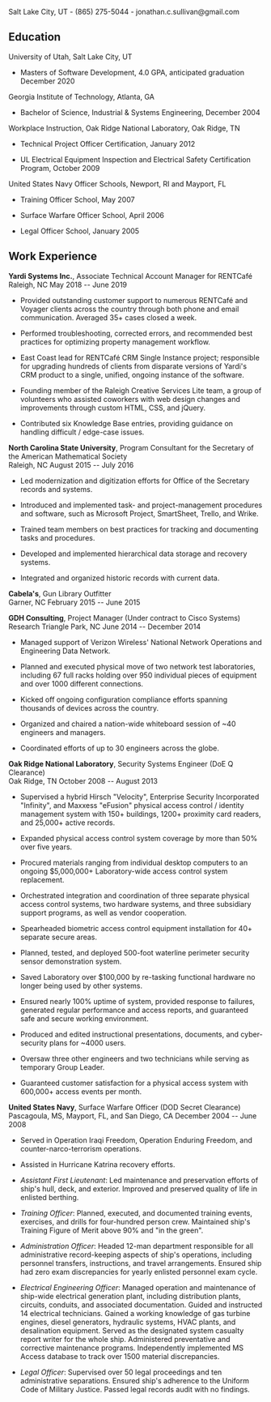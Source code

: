 Salt Lake City, UT - (865) 275-5044 - jonathan.c.sullivan\@gmail.com

## Education

University of Utah, Salt Lake City, UT

-   Masters of Software Development, 4.0 GPA, anticipated graduation December 2020

Georgia Institute of Technology, Atlanta, GA

-   Bachelor of Science, Industrial & Systems Engineering, December 2004

Workplace Instruction, Oak Ridge National Laboratory, Oak Ridge, TN

-   Technical Project Officer Certification, January 2012

-   UL Electrical Equipment Inspection and Electrical Safety Certification Program, October 2009

United States Navy Officer Schools, Newport, RI and Mayport, FL

-   Training Officer School, May 2007

-   Surface Warfare Officer School, April 2006

-   Legal Officer School, January 2005

## Work Experience

**Yardi Systems Inc.**, Associate Technical Account Manager for RENTCafé  
Raleigh, NC May 2018 -- June 2019

-   Provided outstanding customer support to numerous RENTCafé and Voyager clients across the country through both phone and email communication. Averaged 35+ cases closed a week.

-   Performed troubleshooting, corrected errors, and recommended best practices for optimizing property management workflow.

-   East Coast lead for RENTCafé CRM Single Instance project; responsible for upgrading hundreds of clients from disparate versions of Yardi\'s CRM product to a single, unified, ongoing instance of the software.

-   Founding member of the Raleigh Creative Services Lite team, a group of volunteers who assisted coworkers with web design changes and improvements through custom HTML, CSS, and jQuery.

-   Contributed six Knowledge Base entries, providing guidance on handling difficult / edge-case issues.

**North Carolina State University**, Program Consultant for the Secretary of the American Mathematical Society  
Raleigh, NC August 2015 -- July 2016

-   Led modernization and digitization efforts for Office of the Secretary records and systems.

-   Introduced and implemented task- and project-management procedures and software, such as Microsoft Project, SmartSheet, Trello, and Wrike.

-   Trained team members on best practices for tracking and documenting tasks and procedures.

-   Developed and implemented hierarchical data storage and recovery systems.

-   Integrated and organized historic records with current data.

**Cabela's**, Gun Library Outfitter  
Garner, NC February 2015 -- June 2015

**GDH Consulting**, Project Manager (Under contract to Cisco Systems)  
Research Triangle Park, NC June 2014 -- December 2014

-   Managed support of Verizon Wireless' National Network Operations and Engineering Data Network.

-   Planned and executed physical move of two network test laboratories, including 67 full racks holding over 950 individual pieces of equipment and over 1000 different connections.

-   Kicked off ongoing configuration compliance efforts spanning thousands of devices across the country.

-   Organized and chaired a nation-wide whiteboard session of \~40 engineers and managers.

-   Coordinated efforts of up to 30 engineers across the globe.

**Oak Ridge National Laboratory**, Security Systems Engineer (DoE Q Clearance)  
Oak Ridge, TN October 2008 -- August 2013

-   Supervised a hybrid Hirsch "Velocity", Enterprise Security Incorporated "Infinity", and Maxxess "eFusion" physical access control / identity management system with 150+ buildings, 1200+ proximity card readers, and 25,000+ active records.

-   Expanded physical access control system coverage by more than 50% over five years.

-   Procured materials ranging from individual desktop computers to an ongoing \$5,000,000+ Laboratory-wide access control system replacement.

-   Orchestrated integration and coordination of three separate physical access control systems, two hardware systems, and three subsidiary support programs, as well as vendor cooperation.

-   Spearheaded biometric access control equipment installation for 40+ separate secure areas.

-   Planned, tested, and deployed 500-foot waterline perimeter security sensor demonstration system.

-   Saved Laboratory over \$100,000 by re-tasking functional hardware no longer being used by other systems.

-   Ensured nearly 100% uptime of system, provided response to failures, generated regular performance and access reports, and guaranteed safe and secure working environment.

-   Produced and edited instructional presentations, documents, and cyber-security plans for \~4000 users.

-   Oversaw three other engineers and two technicians while serving as temporary Group Leader.

-   Guaranteed customer satisfaction for a physical access system with 600,000+ access events per month.

**United States Navy**, Surface Warfare Officer (DOD Secret Clearance)  
Pascagoula, MS, Mayport, FL, and San Diego, CA December 2004 -- June
2008

-   Served in Operation Iraqi Freedom, Operation Enduring Freedom, and counter-narco-terrorism operations.

-   Assisted in Hurricane Katrina recovery efforts.

-   *Assistant First Lieutenant*: Led maintenance and preservation efforts of ship's hull, deck, and exterior. Improved and preserved quality of life in enlisted berthing.

-   *Training Officer*: Planned, executed, and documented training events, exercises, and drills for four-hundred person crew. Maintained ship's Training Figure of Merit above 90% and "in the green".

-   *Administration Officer*: Headed 12-man department responsible for all administrative record-keeping aspects of ship's operations, including personnel transfers, instructions, and travel arrangements. Ensured ship had zero exam discrepancies for yearly enlisted personnel exam cycle.

-   *Electrical Engineering Officer*: Managed operation and maintenance of ship-wide electrical generation plant, including distribution plants, circuits, conduits, and associated documentation. Guided and instructed 14 electrical technicians. Gained a working knowledge of gas turbine engines, diesel generators, hydraulic systems, HVAC plants, and desalination equipment. Served as the designated system casualty report writer for the whole ship. Administered preventative and corrective maintenance programs. Independently implemented MS Access database to track over 1500 material discrepancies.

-   *Legal Officer*: Supervised over 50 legal proceedings and ten administrative separations. Ensured ship's adherence to the Uniform Code of Military Justice. Passed legal records audit with no findings.

<!--
**jcsullivan/jcsullivan** is a ✨ _special_ ✨ repository because its `README.md` (this file) appears on your GitHub profile.

Here are some ideas to get you started:

- 🔭 I’m currently working on ...
- 🌱 I’m currently learning ...
- 👯 I’m looking to collaborate on ...
- 🤔 I’m looking for help with ...
- 💬 Ask me about ...
- 📫 How to reach me: ...
- 😄 Pronouns: ...
- ⚡ Fun fact: ...
-->
